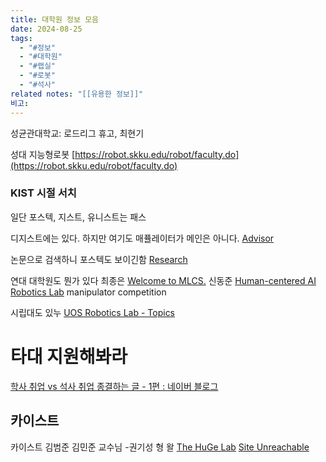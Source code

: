 ```yaml
---
title: 대학원 정보 모음
date: 2024-08-25
tags:
  - "#정보"
  - "#대학원"
  - "#랩실"
  - "#로봇"
  - "#석사"
related notes: "[[유용한 정보]]"
비고:
---
```

성균관대학교: 로드리그 휴고, 최현기

성대 지능형로봇
[https://robot.skku.edu/robot/faculty.do](https://robot.skku.edu/robot/faculty.do)

### KIST 시절 서치

일단 포스텍, 지스트, 유니스트는 패스

디지스트에는 있다. 하지만 여기도 매퓰레이터가 메인은 아니다.
[Advisor](http://control.dgist.ac.kr/web/advisor/)

논문으로 검색하니 포스텍도 보이긴함
[Research](https://sites.google.com/view/postechctrl/research)

연대 대학원도 뭔가 있다
최종은
[Welcome to MLCS.](https://mlcs.yonsei.ac.kr/#RESEARCH)
신동준
[Human-centered AI Robotics Lab](https://hcr.yonsei.ac.kr/research.html)
manipulator competition

시립대도 있누
[UOS Robotics Lab - Topics](https://sites.google.com/view/uos-robotics/research/topics)

# 타대 지원해봐라
[학사 취업 vs 석사 취업 종결하는 글 - 1편 : 네이버 블로그](https://m.blog.naver.com/star2134/223513861003)



## 카이스트
카이스트
김범준 김민준 교수님
-권기성 형 왈
[The HuGe Lab](https://www.hugelab.org/)
[Site Unreachable](https://sites.google.com/view/kaist-roboticslab/research?authuser=0)